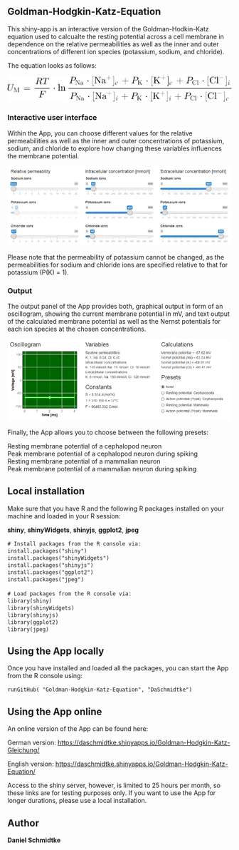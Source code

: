 ## Goldman-Hodgkin-Katz-Equation

This shiny-app is an interactive version of the Goldman-Hodkin-Katz equation used to calcualte the resting potential across a cell membrane in dependence on the relative permeabilities as well as the inner and outer concentrations of different ion species (potassium, sodium, and chloride).

The equation looks as follows:


![Equation](/www/Equation.jpg)

### Interactive user interface
Within the App, you can choose different values for the relative permeabilities as well as the inner and outer concentrations of potassium, sodium, and chloride to explore how changing these variables influences the membrane potential.


![Sliders](/www/Slider.jpg)

Please note that the permeability of potassium cannot be changed, as the permeabilities for sodium and chloride ions are specified relative to that for potassium (P(K) = 1).

### Output
The output panel of the App provides both, graphical output in form of an oscillogram, showing the current membrane potential in mV, and text output of the calculated membrane potential as well as the Nernst potentials for each ion species at the chosen concentrations.

![Output](/www/Output.jpg)

Finally, the App allows you to choose between the following presets:

Resting membrane potential of a cephalopod neuron\
Peak membrane potential of a cephalopod neuron during spiking\
Resting membrane potential of a mammalian neuron\
Peak membrane potential of a mammalian neuron during spiking

 
## Local installation

Make sure that you have R and the following R packages installed on your machine and loaded in your R session:

**shiny**, **shinyWidgets**, **shinyjs**, **ggplot2**, **jpeg**

    # Install packages from the R console via:
    install.packages("shiny")
    install.packages("shinyWidgets")
    install.packages("shinyjs")
    install.packages("ggplot2")
    install.packages("jpeg")
    
    # Load packages from the R console via:
    library(shiny)
    library(shinyWidgets)
    library(shinyjs)
    library(ggplot2)
    library(jpeg)
    
## Using the App locally

Once you have installed and loaded all the packages, you can start the App from the R console using:

    runGitHub( "Goldman-Hodgkin-Katz-Equation", "DaSchmidtke")
    
## Using the App online

An online version of the App can be found here:

German version:
https://daschmidtke.shinyapps.io/Goldman-Hodgkin-Katz-Gleichung/

English version:
https://daschmidtke.shinyapps.io/Goldman-Hodgkin-Katz-Equation/

Access to the shiny server, however, is limited to 25 hours per month, so these links are for testing purposes only. If you want to use the App for longer durations, please use a local installation.

## Author

**Daniel Schmidtke**


